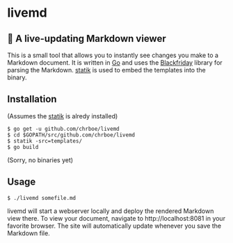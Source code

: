 # livemd

## 📝 A live-updating Markdown viewer

This is a small tool that allows you to instantly see changes you make to a
Markdown document. It is written in [Go](https://www.golang.org) and uses the
[Blackfriday](https://github.com/russross/blackfriday) library for parsing the
Markdown. [statik](https://github.com/rakyll/statik) is used to embed the
templates into the binary.

## Installation

(Assumes the [statik](https://github.com/rakyll/statik) is alredy installed)

```
$ go get -u github.com/chrboe/livemd
$ cd $GOPATH/src/github.com/chrboe/livemd
$ statik -src=templates/
$ go build
```

(Sorry, no binaries yet)

## Usage

```
$ ./livemd somefile.md
```

livemd will start a webserver locally and deploy the rendered Markdown view there.
To view your document, navigate to http://localhost:8081 in your favorite browser.
The site will automatically update whenever you save the Markdown file.
